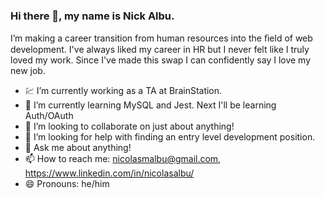 ### Hi there 👋, my name is Nick Albu.

I’m making a career transition
from human resources into the
ﬁeld of web development. I've always
liked my career in HR but I never
felt like I truly loved my work. 
Since I've made this swap I can confidently
say I love my new job. 

- 💹 I’m currently working as a TA at BrainStation.
- 🌱 I’m currently learning MySQL and Jest. Next I'll be learning Auth/OAuth
- 👯 I’m looking to collaborate on just about anything!
- 🤔 I’m looking for help with finding an entry level development position.
- 💬 Ask me about anything!
- 📫 How to reach me: nicolasmalbu@gmail.com, https://www.linkedin.com/in/nicolasalbu/
- 😄 Pronouns: he/him
